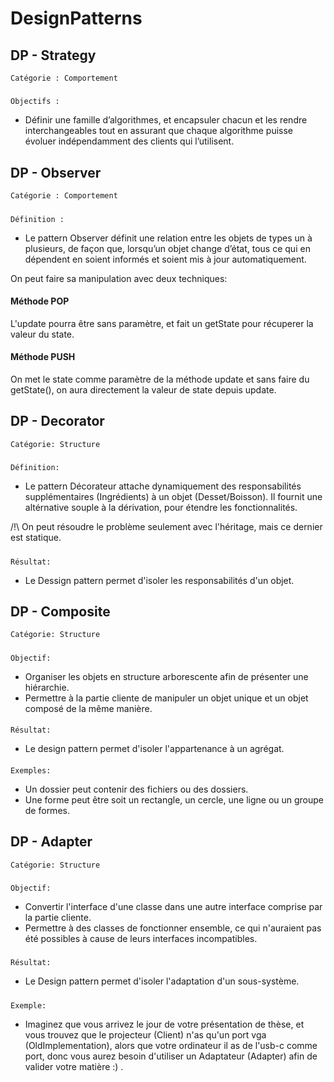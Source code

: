 # DesignPatterns

## DP - Strategy

    Catégorie : Comportement
#####
    Objectifs :
- Définir une famille d’algorithmes, et encapsuler chacun et les rendre interchangeables 
tout en assurant que chaque algorithme puisse évoluer 
indépendamment des clients qui l’utilisent.

## DP - Observer 
    Catégorie : Comportement
#####
    Définition : 
- Le pattern Observer définit une relation entre 
les objets de types un à plusieurs, de façon que, 
lorsqu’un objet change d’état, tous ce qui en dépendent 
en soient informés et soient mis à jour automatiquement.

On peut faire sa manipulation avec deux techniques:
#### Méthode POP
L'update pourra être sans paramètre, et fait un getState pour récuperer la valeur du state.

#### Méthode PUSH
On met le state comme paramètre de la méthode update et sans faire du getState(), on aura directement la valeur de state depuis update.


## DP - Decorator
    Catégorie: Structure
#####
    Définition: 
- Le pattern Décorateur attache dynamiquement des responsabilités supplémentaires (Ingrédients) à un objet (Desset/Boisson).
Il fournit une altérnative souple à la dérivation, pour étendre les fonctionnalités.

/!\ On peut résoudre le problème seulement avec l'héritage, mais ce dernier est statique.
#####  
    Résultat: 
- Le Dessign pattern permet d'isoler les responsabilités d'un objet.


## DP - Composite
    Catégorie: Structure
#####
    Objectif:
 - Organiser les objets en structure arborescente afin de présenter une hiérarchie.
 - Permettre à la partie cliente de manipuler un objet unique et un objet composé de la même manière.
 ####
    Résultat:
- Le design pattern permet d'isoler l'appartenance à un agrégat.
####
    Exemples:
- Un dossier peut contenir des fichiers ou des dossiers.
- Une forme peut être soit un rectangle, un cercle, une ligne ou un groupe de formes.


## DP - Adapter
    Catégorie: Structure
#####
    Objectif:
- Convertir l'interface d'une classe dans une autre interface comprise par la partie cliente.
- Permettre à des classes de fonctionner ensemble, ce qui n'auraient pas été possibles à cause de leurs interfaces incompatibles.
#####
    Résultat:
- Le Design pattern permet d'isoler l'adaptation d'un sous-système.
#####
    Exemple:
- Imaginez que vous arrivez le jour de votre présentation de thèse, 
et vous trouvez que le projecteur (Client) n'as qu'un port vga (OldImplementation), 
alors que votre ordinateur il as de l'usb-c comme port, donc vous aurez besoin d'utiliser un Adaptateur (Adapter) afin de valider votre matière :) . 
